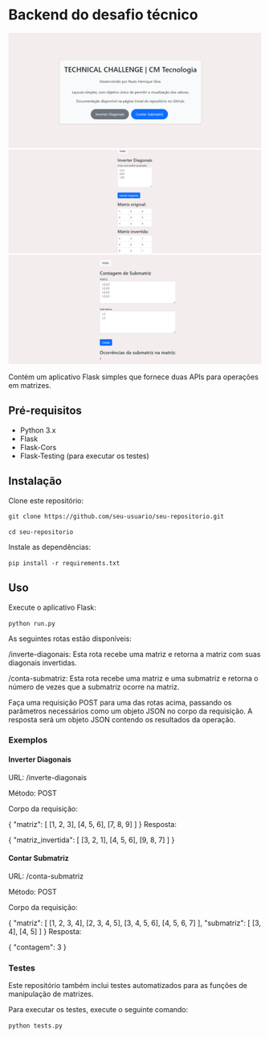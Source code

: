 # Backend do desafio técnico

![Screenshot](app/img/1.png)
![Screenshot](app/img/2.png)
![Screenshot](app/img/3.png)

Contém um aplicativo Flask simples que fornece duas APIs para operações em matrizes.

## Pré-requisitos
- Python 3.x
- Flask
- Flask-Cors
- Flask-Testing (para executar os testes)

## Instalação

Clone este repositório:
````
git clone https://github.com/seu-usuario/seu-repositorio.git
````
````cd seu-repositorio````

Instale as dependências:

````pip install -r requirements.txt````

## Uso

Execute o aplicativo Flask:

````python run.py````

As seguintes rotas estão disponíveis:

/inverte-diagonais: Esta rota recebe uma matriz e retorna a matriz com suas diagonais invertidas.

/conta-submatriz: Esta rota recebe uma matriz e uma submatriz e retorna o número de vezes que a submatriz ocorre na matriz.

Faça uma requisição POST para uma das rotas acima, passando os parâmetros necessários como um objeto JSON no corpo da requisição. A resposta será um objeto JSON contendo os resultados da operação.


### Exemplos
#### Inverter Diagonais

URL: /inverte-diagonais

Método: POST

Corpo da requisição:

{
  "matriz": [
    [1, 2, 3],
    [4, 5, 6],
    [7, 8, 9]
  ]
}
Resposta:

{
  "matriz_invertida": [
    [3, 2, 1],
    [4, 5, 6],
    [9, 8, 7]
  ]
}
#### Contar Submatriz
URL: /conta-submatriz

Método: POST

Corpo da requisição:

{
  "matriz": [
    [1, 2, 3, 4],
    [2, 3, 4, 5],
    [3, 4, 5, 6],
    [4, 5, 6, 7]
  ],
  "submatriz": [
    [3, 4],
    [4, 5]
  ]
}
Resposta:

{
  "contagem": 3
}

### Testes

Este repositório também inclui testes automatizados para as funções de manipulação de matrizes.

Para executar os testes, execute o seguinte comando:

````python tests.py````